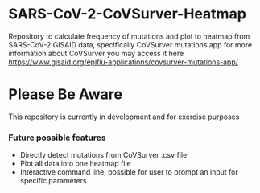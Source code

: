 # SARS-CoV-2-CoVSurver-Heatmap
Repository to calculate frequency of mutations and plot to heatmap from SARS-CoV-2 GISAID data, specifically CoVSurver mutations app
for more information about CoVSurver you may access it here https://www.gisaid.org/epiflu-applications/covsurver-mutations-app/

# Please Be Aware
This repository is currently in development and for exercise purposes

### Future possible features
- Directly detect mutations from CoVSurver .csv file
- Plot all data into one heatmap file
- Interactive command line, possible for user to prompt an input for specific parameters
